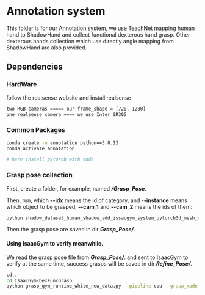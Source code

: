 # Annotation system

This folder is for our Annotation system, we use TeachNet mapping human hand to ShadowHand and collect functional dexterous hand grasp. Other dexterous hands collection which use directly angle mapping from ShadowHand are also provided.

## Dependencies

### HardWare
follow the realsense website and install realsense

```bash
two RGB cameras ===== our frame_shape = [720, 1280]
one realsense camera ==== we use Inter SR305

```

### Common Packages

```bash
conda create -n annotation python==3.8.13
conda activate annotation

# here install pytorch with cuda

```

### Grasp pose collection

First, create a folder, for example, named ***/Grasp_Pose***.

Then, run, which **--idx** means the id of category, and -**-instance** means which object to be grasped, **--cam_1** and **--cam_2** means the ids of them:

```bash
python shadow_dataset_human_shadow_add_issacgym_system_pytorch3d_mesh_new_dataset.py --idx 0 --instance 0 --cam_1 6 --cam_2 4
```

Then the grasp pose are saved in dir ***Grasp_Pose/***.

#### Using IsaacGym to verify meanwhile.

We read the grasp pose file from ***Grasp_Pose/***. and sent to IsaacGym to verify at the same time, success grasps will be saved in dir ***Refine_Pose/***.

```bash
cd..
cd IsaacGym-DexFuncGrasp
python grasp_gym_runtime_white_new_data.py --pipeline cpu --grasp_mode dynamic --idx 0 --instance 0
```
